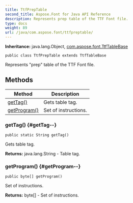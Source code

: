 ```yaml
---
title: TtfPrepTable
second_title: Aspose.Font for Java API Reference
description: Represents prep table of the TTF Font file.
type: docs
weight: 89
url: /java/com.aspose.font/ttfpreptable/
---
```

**Inheritance:**
java.lang.Object, [com.aspose.font.TtfTableBase](../../com.aspose.font/ttftablebase)
```
public class TtfPrepTable extends TtfTableBase
```

Represents "prep" table of the TTF Font file.
## Methods

| Method | Description |
| --- | --- |
| [getTag()](#getTag--) | Gets table tag. |
| [getProgram()](#getProgram--) | Set of instructions. |
### getTag() {#getTag--}
```
public static String getTag()
```


Gets table tag.

**Returns:**
java.lang.String - Table tag.
### getProgram() {#getProgram--}
```
public byte[] getProgram()
```


Set of instructions.

**Returns:**
byte[] - Set of instructions.
